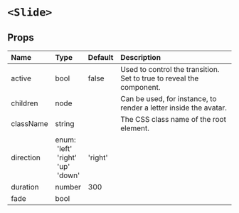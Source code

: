 `<Slide>`
=========



Props
-----


| Name | Type | Default | Description |
|:-----|:-----|:-----|:-----|
| active | bool | false |  Used to control the transition. Set to true to reveal the component. |
| children | node |  |  Can be used, for instance, to render a letter inside the avatar. |
| className | string |  |  The CSS class name of the root element. |
| direction | enum:<br>&nbsp;'left'<br>&nbsp;'right'<br>&nbsp;'up'<br>&nbsp;'down'<br> | 'right' |   |
| duration | number | 300 |   |
| fade | bool |  |   |
